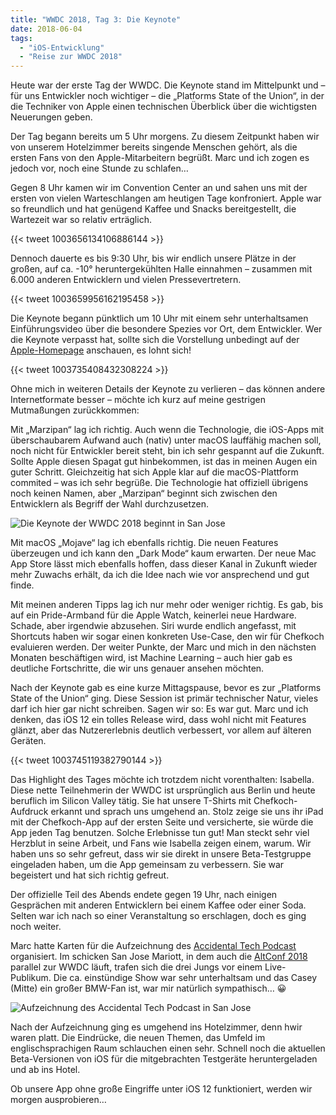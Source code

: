 ```yaml
---
title: "WWDC 2018, Tag 3: Die Keynote"
date: 2018-06-04
tags:
  - "iOS-Entwicklung"
  - "Reise zur WWDC 2018"
---
```


Heute war der erste Tag der WWDC. Die Keynote stand im Mittelpunkt und – für uns Entwickler noch wichtiger – die „Platforms State of the Union“, in der die Techniker von Apple einen technischen Überblick über die wichtigsten Neuerungen geben.

Der Tag begann bereits um 5 Uhr morgens. Zu diesem Zeitpunkt haben wir von unserem Hotelzimmer bereits singende Menschen gehört, als die ersten Fans von den Apple-Mitarbeitern begrüßt. Marc und ich zogen es jedoch vor, noch eine Stunde zu schlafen…

Gegen 8 Uhr kamen wir im Convention Center an und sahen uns mit der ersten von vielen Warteschlangen am heutigen Tage konfroniert. Apple war so freundlich und hat genügend Kaffee und Snacks bereitgestellt, die Wartezeit war so relativ erträglich.

{{< tweet 1003656134106886144 >}}

 Dennoch dauerte es bis 9:30 Uhr, bis wir endlich unsere Plätze in der großen, auf ca. -10° heruntergekühlten Halle einnahmen – zusammen mit 6.000 anderen Entwicklern und vielen Pressevertretern.

{{< tweet 1003659956162195458 >}}

Die Keynote begann pünktlich um 10 Uhr mit einem sehr unterhaltsamen Einführungsvideo über die besondere Spezies vor Ort, dem Entwickler. Wer die Keynote verpasst hat, sollte sich die Vorstellung unbedingt auf der [Apple-Homepage](https://www.apple.com/apple-events/june-2018/) anschauen, es lohnt sich!

{{< tweet 1003735408432308224 >}}

Ohne mich in weiteren Details der Keynote zu verlieren – das können andere Internetformate besser – möchte ich kurz auf meine gestrigen Mutmaßungen zurückkommen:

Mit „Marzipan“ lag ich richtig. Auch wenn die Technologie, die iOS-Apps mit überschaubarem Aufwand auch (nativ) unter macOS lauffähig machen soll, noch nicht für Entwickler bereit steht, bin ich sehr gespannt auf die Zukunft. Sollte Apple diesen Spagat gut hinbekommen, ist das in meinen Augen ein guter Schritt. Gleichzeitig hat sich Apple klar auf die macOS-Plattform commited – was ich sehr begrüße. Die Technologie hat offiziell übrigens noch keinen Namen, aber „Marzipan“ beginnt sich zwischen den Entwicklern als Begriff der Wahl durchzusetzen.

![Die Keynote der WWDC 2018 beginnt in San Jose](/images/2018/keynote-der-wwdc.jpg)

Mit macOS „Mojave“ lag ich ebenfalls richtig. Die neuen Features überzeugen und ich kann den „Dark Mode“ kaum erwarten. Der neue Mac App Store lässt mich ebenfalls hoffen, dass dieser Kanal in Zukunft wieder mehr Zuwachs erhält, da ich die Idee nach wie vor ansprechend und gut finde.

Mit meinen anderen Tipps lag ich nur mehr oder weniger richtig. Es gab, bis auf ein Pride-Armband für die Apple Watch, keinerlei neue Hardware. Schade, aber irgendwie abzusehen. Siri wurde endlich angefasst, mit Shortcuts haben wir sogar einen konkreten Use-Case, den wir für Chefkoch evaluieren werden. Der weiter Punkte, der Marc und mich in den nächsten Monaten beschäftigen wird, ist Machine Learning – auch hier gab es deutliche Fortschritte, die wir uns genauer ansehen möchten.

Nach der Keynote gab es eine kurze Mittagspause, bevor es zur „Platforms State of the Union“ ging. Diese Session ist primär technischer Natur, vieles darf ich hier gar nicht schreiben. Sagen wir so: Es war gut. Marc und ich denken, das iOS 12 ein tolles Release wird, dass wohl nicht mit Features glänzt, aber das Nutzererlebnis deutlich verbessert, vor allem auf älteren Geräten.

{{< tweet 1003745119382790144 >}}

Das Highlight des Tages möchte ich trotzdem nicht vorenthalten: Isabella. Diese nette Teilnehmerin der WWDC ist ursprünglich aus Berlin und heute beruflich im Silicon Valley tätig. Sie hat unsere T-Shirts mit Chefkoch-Aufdruck erkannt und sprach uns umgehend an. Stolz zeige sie uns ihr iPad mit der Chefkoch-App auf der ersten Seite und versicherte, sie würde die App jeden Tag benutzen. Solche Erlebnisse tun gut! Man steckt sehr viel Herzblut in seine Arbeit, und Fans wie Isabella zeigen einem, warum. Wir haben uns so sehr gefreut, dass wir sie direkt in unsere Beta-Testgruppe eingeladen haben, um die App gemeinsam zu verbessern. Sie war begeistert und hat sich richtig gefreut.

Der offizielle Teil des Abends endete gegen 19 Uhr, nach einigen Gesprächen mit anderen Entwicklern bei einem Kaffee oder einer Soda. Selten war ich nach so einer Veranstaltung so erschlagen, doch es ging noch weiter.

Marc hatte Karten für die Aufzeichnung des [Accidental Tech Podcast](http://atp.fm) organisiert. Im schicken San Jose Mariott, in dem auch die [AltConf 2018](http://altconf.com) parallel zur WWDC läuft, trafen sich die drei Jungs vor einem Live-Publikum. Die ca. einstündige Show war sehr unterhaltsam und das Casey (Mitte) ein großer BMW-Fan ist, war mir natürlich sympathisch… 😀

![Aufzeichnung des Accidental Tech Podcast in San Jose](/images/2018/atp-aufzeichnung-auf-der-wwdc.jpg)

Nach der Aufzeichnung ging es umgehend ins Hotelzimmer, denn hwir waren platt. Die Eindrücke, die neuen Themen, das Umfeld im englischsprachigen Raum schlauchen einen sehr. Schnell noch die aktuellen Beta-Versionen von iOS für die mitgebrachten Testgeräte heruntergeladen und ab ins Hotel.

Ob unsere App ohne große Eingriffe unter iOS 12 funktioniert, werden wir morgen ausprobieren…
